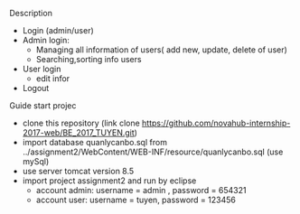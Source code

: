 Description
- Login (admin/user)
- Admin login: 
  + Managing all information of users( add new, update, delete of user)
  + Searching,sorting info users
- User login
  + edit infor
- Logout
 
 Guide start projec
- clone this repository (link clone https://github.com/novahub-internship-2017-web/BE_2017_TUYEN.git)
- import database quanlycanbo.sql from ../assignment2/WebContent/WEB-INF/resource/quanlycanbo.sql (use mySql)
- use server tomcat version 8.5
- import project assignment2 and run by eclipse
    + account admin: username = admin , password = 654321
    + account user:  username = tuyen, password = 123456

